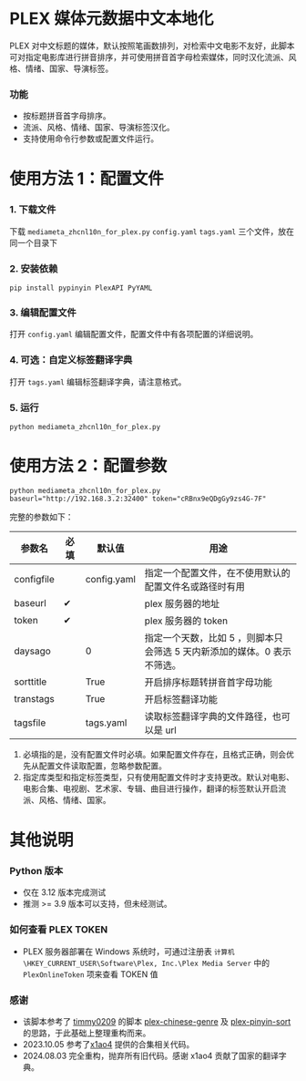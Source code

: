 # PLEX 媒体元数据中文本地化

PLEX 对中文标题的媒体，默认按照笔画数排列，对检索中文电影不友好，此脚本可对指定电影库进行拼音排序，并可使用拼音首字母检索媒体，同时汉化流派、风格、情绪、国家、导演标签。

### 功能
- 按标题拼音首字母排序。
- 流派、风格、情绪、国家、导演标签汉化。
- 支持使用命令行参数或配置文件运行。


# 使用方法 1：配置文件

### 1. 下载文件

下载 `mediameta_zhcnl10n_for_plex.py` `config.yaml` `tags.yaml` 三个文件，放在同一个目录下

### 2. 安装依赖

    pip install pypinyin PlexAPI PyYAML

### 3. 编辑配置文件

打开 `config.yaml` 编辑配置文件，配置文件中有各项配置的详细说明。

### 4. 可选：自定义标签翻译字典

打开 `tags.yaml` 编辑标签翻译字典，请注意格式。

### 5. 运行

    python mediameta_zhcnl10n_for_plex.py

# 使用方法 2：配置参数


    python mediameta_zhcnl10n_for_plex.py baseurl="http://192.168.3.2:32400" token="cRBnx9eQDgGy9zs4G-7F"

完整的参数如下：

| 参数名        | 必填 | 默认值         | 用途                                       | 
|------------|----|-------------|------------------------------------------|
| configfile |    | config.yaml | 指定一个配置文件，在不使用默认的配置文件名或路径时有用              |
| baseurl    | ✔  |             | plex 服务器的地址                              |
| token      | ✔  |             | plex 服务器的 token                          |
| daysago    |    | 0           | 指定一个天数，比如 5 ，则脚本只会筛选 5 天内新添加的媒体。0 表示不筛选。 |
| sorttitle  |    | True        | 开启排序标题转拼音首字母功能                           |
| transtags  |    | True        | 开启标签翻译功能                                 |
| tagsfile   |    | tags.yaml   | 读取标签翻译字典的文件路径，也可以是 url                   |


1. 必填指的是，没有配置文件时必填。如果配置文件存在，且格式正确，则会优先从配置文件读取配置，忽略参数配置。
2. 指定库类型和指定标签类型，只有使用配置文件时才支持更改。默认对电影、电影合集、电视剧、艺术家、专辑、曲目进行操作，翻译的标签默认开启流派、风格、情绪、国家。
  

# 其他说明

### Python 版本
- 仅在 3.12 版本完成测试
- 推测 >= 3.9 版本可以支持，但未经测试。
      
### 如何查看 PLEX TOKEN

- PLEX 服务器部署在 Windows 系统时，可通过注册表 `计算机\HKEY_CURRENT_USER\Software\Plex, Inc.\Plex Media Server` 中的 `PlexOnlineToken` 项来查看 TOKEN 值

### 感谢

- 该脚本参考了 [timmy0209](https://github.com/timmy0209) 的脚本 [plex-chinese-genre](https://github.com/timmy0209/plex-chinese-genre) 及 [plex-pinyin-sort](https://github.com/timmy0209/plex-pinyin-sort) 的思路，于此基础上整理重构而来。
- 2023.10.05 参考了[x1ao4](https://github.com/x1ao4) 提供的合集相关代码。
- 2024.08.03 完全重构，抛弃所有旧代码。感谢 x1ao4 贡献了国家的翻译字典。
